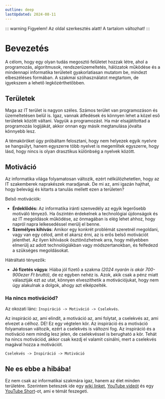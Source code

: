 ```yaml
---
outline: deep
lastUpdated: 2024-08-11
---
```


::: warning Figyelem!
Az oldal szerkesztés alatt! A tartalom változhat!
:::

# Bevezetés
A célom, hogy egy olyan tudás megosztó felületet hozzak létre, ahol a programozás, algoritmusok, rendszerüzemeltetés, hálózatok működése és a mindennapi
informatika területeit gyakorlatiasan mutatom be, mindezt elbeszéléses formában. A szakmai szóhasználatot megtartom, de igyekszem a lehető legközérthetőbben.

## Területek
Maga az IT terület is nagyon széles. Számos terület van programozáson és üzemeltetésen belül is. Igaz, vannak átfedések és könnyen lehet a közel eső területek
között váltani. Vagyük a programozást. Ha már elsajátítottad a programozás logijákát, akkor onnan egy másik megtanulása jóvalta könnyebb lesz.

A témaköröket úgy próbáltam felosztani, hogy nem helyezek egyik nyelvre se hangsúlyt, hanem egyszerre több nyelvet is megemlítek egyszerre, hogy lásd, hogy
nincs is olyan drasztikus különbség a nyelvek között.

## Motiváció
Az informatika világa folyamatosan változik, ezért nélkülözhetetlen, hogy az IT szakemberek naprakészek maradjanak. De mi az, ami igazán hajthat, hogy belevágj
és kitarts a tanulás mellett ezen a területen?

[//]: # (TODO: Add more motivation)
Belső motivációk:

- **Érdeklődés:** Az informatika iránti szenvedély az egyik legerősebb motiváló tényező. Ha őszintén érdekelnek a technológiai újdonságok és az IT megoldások
  működése, az önmagában is elég lehet ahhoz, hogy napról napra lelkesedéssel merülj el benne.
- **Személyes kihívás**: Amikor egy konkrét problémát szeretnél megoldani, vagy van egy célod, amit el akarsz érni, az is erős belső motivációt jelenthet. Az
  ilyen kihívások ösztönözhetnek arra, hogy mélyebben elmerülj az adott technológiákban vagy módszertanokban, és felfedezd a szükséges megoldásokat.

Hátráltató tényezők:

- **Jó fizetés vágya**: Hiába jól fizető a szakma _(2024 nyarán is akár 700-900ezer Ft bruttó)_, de ez egyben nehéz is. Azok, akik csak a pénz miatt választják
  ezt az utat, könnyen elveszíthetik a motivációjukat, hogy nem úgy alakulnak a dolgok, ahogy azt elképzelték.

### Ha nincs motivációd?

Az okozati lánc: `Inspiráció -> Motiváció -> Cselekvés`.

Az inspiráció az, ami elindít, a motiváció az, ami folytat, a cselekvés az, ami elvezet a célhoz. DE! Ez
egy végtelen kör. Az inspiráció és a motiváció folyamatosan változik, ezért a cselekvés is változni fog. Az inspiráció és a motiváció nem mindig lesz jelen, de
cselekvéssel is berugható a kör. Tehát ha nincs motivációd, akkor csak kezdj el valamit csinálni, mert a cselekvés magával hozza a motivációt.

`Cselekvés -> Inspiráció -> Motiváció`

## Ne es ebbe a hibába!
Ez nem csak az informatikai szakmára igaz, hanem az élet minden területére. Szerintem beteszek ide egy
[wiki linket](https://hu.wikipedia.org/wiki/Dunning%E2%80%93Kruger-hat%C3%A1s), [YouTube videót](https://www.youtube.com/watch?v=iZhvjvXopAE) és
egy [YouTube Short](https://www.youtube.com/shorts/a1hqK9B0t6w)-ot, ami e témát feszegeti.

